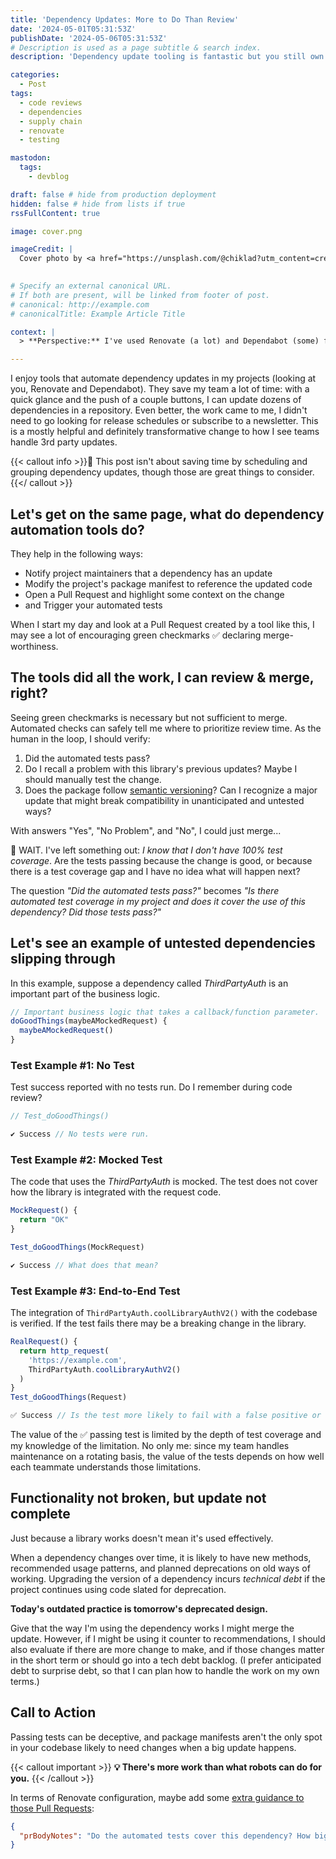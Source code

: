 ```yaml
---
title: 'Dependency Updates: More to Do Than Review'
date: '2024-05-01T05:31:53Z'
publishDate: '2024-05-06T05:31:53Z'
# Description is used as a page subtitle & search index.
description: 'Dependency update tooling is fantastic but you still own code stability.'

categories:
  - Post
tags:
  - code reviews
  - dependencies
  - supply chain
  - renovate
  - testing

mastodon:
  tags:
    - devblog

draft: false # hide from production deployment
hidden: false # hide from lists if true
rssFullContent: true

image: cover.png

imageCredit: |
  Cover photo by <a href="https://unsplash.com/@chiklad?utm_content=creditCopyText&utm_medium=referral&utm_source=unsplash">Ochir-Erdene Oyunmedeg</a> on <a href="https://unsplash.com/photos/close-photo-of-green-grass-LmyPLbbUWhA?utm_content=creditCopyText&utm_medium=referral&utm_source=unsplash">Unsplash</a>
  

# Specify an external canonical URL.
# If both are present, will be linked from footer of post.
# canonical: http://example.com
# canonicalTitle: Example Article Title

context: | 
  > **Perspective:** I've used Renovate (a lot) and Dependabot (some) for years, in dozens of repositories, with everything from near defaults to elaborate configurations. Not examining automated dependency updates closely enough before merge have created extra maintenance work.

---
```


I enjoy tools that automate dependency updates in my projects (looking at you, Renovate and Dependabot). They save my team a lot of time: with a quick glance and the push of a couple buttons, I can update dozens of dependencies in a repository. Even better, the work came to me, I didn't need to go looking for release schedules or subscribe to a newsletter. This is a mostly helpful and definitely transformative change to how I see teams handle 3rd party updates.

{{< callout info >}}👋 This post isn't about saving time by scheduling and grouping dependency updates, though those are great things to consider.{{</ callout >}}

## Let's get on the same page, what do dependency automation tools do?

They help in the following ways:

* Notify project maintainers that a dependency has an update
* Modify the project's package manifest to reference the updated code
* Open a Pull Request and highlight some context on the change
* and Trigger your automated tests

When I start my day and look at a Pull Request created by a tool like this, I may see a lot of encouraging green checkmarks ✅ declaring merge-worthiness.

## The tools did all the work, I can review & merge, right?

Seeing green checkmarks is necessary but not sufficient to merge. Automated checks can safely tell me where to prioritize review time. As the human in the loop, I should verify:

1. Did the automated tests pass?
2. Do I recall a problem with this library's previous updates? Maybe I should manually test the change.
3. Does the package follow [semantic versioning](https://semver.org/)? Can I recognize a major update that might break compatibility in unanticipated and untested ways?

With answers "Yes", "No Problem", and "No", I could just merge...

🛑 WAIT. I've left something out: _I know that I don't have 100% test coverage_. Are the tests passing because the change is good, or because there is a test coverage gap and I have no idea what will happen next?

The question _"Did the automated tests pass?"_ becomes _"Is there automated test coverage in my project and does it cover the use of this dependency? Did those tests pass?"_

## Let's see an example of untested dependencies slipping through

In this example, suppose a dependency called _ThirdPartyAuth_ is an important part of the business logic.

```js
// Important business logic that takes a callback/function parameter.
doGoodThings(maybeAMockedRequest) {
  maybeAMockedRequest()
}
```

### Test Example #1: No Test

Test success reported with no tests run. Do I remember during code review?

```js
// Test_doGoodThings()

✔️ Success // No tests were run.
```

### Test Example #2: Mocked Test

The code that uses the _ThirdPartyAuth_ is mocked. The test does not cover how the library is integrated with the request code.

```js
MockRequest() {
  return "OK"
}

Test_doGoodThings(MockRequest) 

✔️ Success // What does that mean?
```

### Test Example #3: End-to-End Test

The integration of `ThirdPartyAuth.coolLibraryAuthV2()` with the codebase is verified.
If the test fails there may be a breaking change in the library.

```js
RealRequest() {
  return http_request(
    'https://example.com',   
    ThirdPartyAuth.coolLibraryAuthV2()
  )
}
Test_doGoodThings(Request)

✅ Success // Is the test more likely to fail with a false positive or false negative?
```

The value of the ✅ passing test is limited by the depth of test coverage and my knowledge of the limitation. No only me: since my team handles maintenance on a rotating basis, the value of the tests depends on how well each teammate understands those limitations.

## Functionality not broken, but update not complete

Just because a library works doesn't mean it's used effectively.

When a dependency changes over time, it is likely to have new methods, recommended usage patterns, and planned deprecations on old ways of working. Upgrading the version of a dependency incurs *technical debt* if the project continues using code slated for deprecation.

**Today's outdated practice is tomorrow's deprecated design.**

Give that the way I'm using the dependency works I might merge the update. However, if I might be using it counter to recommendations, I should also evaluate if there are more change to make, and if those changes matter in the short term or should go into a tech debt backlog. (I prefer anticipated debt to surprise debt, so that I can plan how to handle the work on my own terms.)

## Call to Action

Passing tests can be deceptive, and package manifests aren't the only spot in your codebase likely to need changes when a big update happens.

{{< callout important >}}
**💡 There's more work than what robots can do for you.**
{{< /callout >}}

In terms of Renovate configuration, maybe add some [extra guidance to those Pull Requests](https://docs.renovatebot.com/configuration-options/#prbodynotes):

```json
{
  "prBodyNotes": "Do the automated tests cover this dependency? How big was this change? You may have more work to do."
}
```
